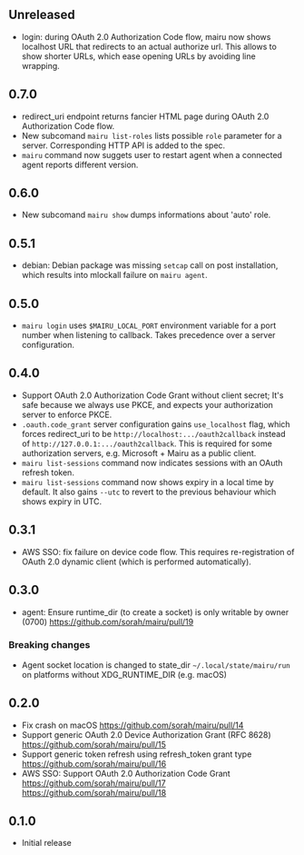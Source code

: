 ## Unreleased

- login: during OAuth 2.0 Authorization Code flow, mairu now shows localhost URL that redirects to an actual authorize url. This allows to show shorter URLs, which ease opening URLs by avoiding line wrapping.

## 0.7.0

- redirect_uri endpoint returns fancier HTML page during OAuth 2.0 Authorization Code flow.
- New subcomand `mairu list-roles` lists possible `role` parameter for a server. Corresponding HTTP API is added to the spec.
- `mairu` command now suggets user to restart agent when a connected agent reports different version.

## 0.6.0

- New subcomand `mairu show` dumps informations about 'auto' role.

## 0.5.1

- debian: Debian package was missing `setcap` call on post installation, which results into mlockall failure on `mairu agent`.

## 0.5.0

- `mairu login` uses `$MAIRU_LOCAL_PORT` environment variable for a port number when listening to callback. Takes precedence over a server configuration.

## 0.4.0

- Support OAuth 2.0 Authorization Code Grant without client secret; It's safe because we always use PKCE, and expects your authorization server to enforce PKCE.
- `.oauth.code_grant` server configuration gains `use_localhost` flag, which forces redirect_uri to be `http://localhost:.../oauth2callback` instead of `http://127.0.0.1:.../oauth2callback`. This is required for some authorization servers, e.g. Microsoft + Mairu as a public client.
- `mairu list-sessions` command now indicates sessions with an OAuth refresh token.
- `mairu list-sessions` command now shows expiry in a local time by default. It also gains `--utc` to revert to the previous behaviour which shows expiry in UTC.

## 0.3.1

- AWS SSO: fix failure on device code flow. This requires re-registration of OAuth 2.0 dynamic client (which is performed automatically).

## 0.3.0

- agent: Ensure runtime_dir (to create a socket) is only writable by owner (0700) https://github.com/sorah/mairu/pull/19

### Breaking changes

- Agent socket location is changed to state_dir `~/.local/state/mairu/run` on platforms without XDG_RUNTIME_DIR (e.g. macOS)

## 0.2.0

- Fix crash on macOS https://github.com/sorah/mairu/pull/14
- Support generic OAuth 2.0 Device Authorization Grant (RFC 8628)  https://github.com/sorah/mairu/pull/15
- Support generic token refresh using refresh_token grant type https://github.com/sorah/mairu/pull/16
- AWS SSO: Support OAuth 2.0 Authorization Code Grant  https://github.com/sorah/mairu/pull/17  https://github.com/sorah/mairu/pull/18

## 0.1.0

- Initial release

